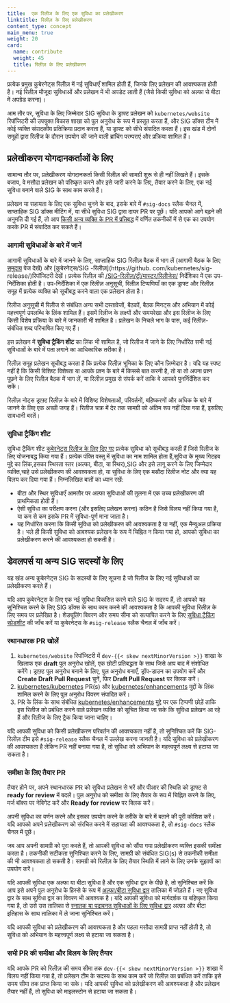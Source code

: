 ```yaml
---
title:  एक रिलीज के लिए एक सुविधा का प्रलेखीकरण
linktitle: रिलीज़ के लिए प्रलेखीकरण
content_type: concept
main_menu: true
weight: 20
card:
  name: contribute
  weight: 45
  title: रिलीज़ के लिए प्रलेखीकरण
---
```

<!-- overview -->

प्रत्येक प्रमुख कुबेरनेट्स रिलीज़ में नई सुविधाएँ शामिल होती हैं, जिनके लिए प्रलेखन की आवश्यकता होती है। नई रिलीज़ मौजूदा सुविधाओं और प्रलेखन में भी अपडेट लाती हैं (जैसे किसी सुविधा को अल्फा से बीटा में अपग्रेड करना)।

आम तौर पर, सुविधा के लिए जिम्मेदार SIG सुविधा के ड्राफ्ट प्रलेखन को `kubernetes/website` रिपॉजिटरी की उपयुक्त विकास शाखा को पुल अनुरोध के रूप में प्रस्तुत करता हैं, और SIG डॉक्स टीम में कोई व्यक्ति संपादकीय प्रतिक्रिया प्रदान करता हैं, या ड्राफ्ट को सीधे संपादित करता हैं। इस खंड में दोनों समूहों द्वारा रिलीज के दौरान उपयोग की जाने वाली ब्रांचिंग परम्पराएं और प्रक्रिया शामिल हैं।



<!-- body -->

## प्रलेखीकरण योगदानकर्ताओं के लिए

सामान्य तौर पर, प्रलेखीकरण योगदानकर्ता किसी रिलीज़ की सामग्री शुरू से ही नहीं लिखते हैं।
इसके बजाय, वे मसौदा प्रलेखन को परिष्कृत करने और इसे जारी करने के लिए, तैयार करने के लिए, एक नई सुविधा बनाने वाले SIG के साथ काम करते हैं।

प्रलेखन या सहायता के लिए एक सुविधा चुनने के बाद, इसके बारे में `#sig-docs` स्लैक चैनल में, साप्ताहिक SIG डॉक्स मीटिंग में, या सीधे सुविधा SIG द्वारा दायर PR पर पूछें। यदि आपको आगे बढ़ने की अनुमति दी गई हैं, तो आप [किसी अन्य व्यक्ति के PR में प्रतिबद्ध](/docs/contribute/review/for-approvers/#commit-into-another-persons-pr) में वर्णित तकनीकों में से एक का उपयोग करके PR में संपादित कर सकते हैं।

### आगामी सुविधाओं के बारे में जानें

आगामी सुविधाओं के बारे में जानने के लिए, साप्ताहिक SIG रिलीज़ बैठक में भाग लें (आगामी बैठक के लिए [समुदाय](/community/) पेज देखें) और [कुबेरनेट्स/SIG -रिलीज़](https://github. com/kubernetes/sig-release/)रिपॉजिटरी देखें। प्रत्येक रिलीज़ की [/SIG-रिलीज़/ट्री/मास्टर/रिलीजेस/](https://github.com/kubernetes/sig-release/tree/master/releases) निर्देशिका में एक उप-निर्देशिका होती है। उप-निर्देशिका में एक रिलीज़ अनुसूची, रिलीज़ टिप्पणियाँ का एक ड्राफ्ट और रिलीज़ समूह में प्रत्येक व्यक्ति को सूचीबद्ध करने वाला एक प्रलेखन होता है।

रिलीज अनुसूची में रिलीज से संबंधित अन्य सभी दस्तावेजों, बैठकों, बैठक मिनट्स और अभियान में कोई महत्त्वपूर्ण उपलब्धि के लिंक शामिल हैं। इसमें रिलीज के लक्ष्यों और समयरेखा और इस रिलीज के लिए किसी विशेष प्रक्रिया के बारे में जानकारी भी शामिल है। प्रलेखन के निचले भाग के पास, कई रिलीज़-संबंधित शब्द परिभाषित किए गए हैं।

इस प्रलेखन में **सुविधा ट्रैकिंग शीट** का लिंक भी शामिल है, जो रिलीज में जाने के लिए निर्धारित सभी नई सुविधाओं के बारे में पता लगाने का आधिकारिक तरीका है।

रिलीज़ समूह प्रलेखन सूचीबद्ध करता है कि प्रत्येक रिलीज़ भूमिका के लिए कौन ज़िम्मेदार है। यदि यह स्पष्ट नहीं है कि किसी विशिष्ट विशेषता या आपके प्रश्न के बारे में किससे बात करनी है, तो या तो अपना प्रश्न पूछने के लिए रिलीज़ बैठक में भाग लें, या रिलीज़ प्रमुख से संपर्क करें ताकि वे आपको पुनर्निर्देशित कर सकें।

रिलीज़ नोट्स ड्राफ़्ट रिलीज़ के बारे में विशिष्ट विशेषताओं, परिवर्तनों, बहिष्करणों और अधिक के बारे में जानने के लिए एक अच्छी जगह हैं। रिलीज चक्र में देर तक सामग्री को अंतिम रूप नहीं दिया गया हैं, इसलिए सावधानी बरतें।

### सुविधा ट्रैकिंग शीट

सुविधा ट्रैकिंग शीट [कुबेरनेट्स रिलीज के लिए दिए गए](https://github.com/kubernetes/sig-release/tree/master/releases) प्रत्येक सुविधा को सूचीबद्ध करती हैं जिसे रिलीज के लिए योजनाबद्ध किया गया हैं।
प्रत्येक पंक्ति वस्तु में सुविधा का नाम शामिल होता हैं,सुविधा के मुख्य गिटहब मुद्दे का लिंक,इसका स्थिरता स्तर (अल्फा, बीटा, या स्थिर),SIG और इसे लागू करने के लिए जिम्मेदार व्यक्ति,चाहे उसे प्रलेखीकरण की आवश्यकता हो,
या सुविधा के लिए एक मसौदा रिलीज नोट और क्या यह विलय कर दिया गया हैं। निम्नलिखित बातों का ध्यान रखें:

- बीटा और स्थिर सुविधाएँ आमतौर पर अल्फा सुविधाओं की तुलना में एक उच्च प्रलेखीकरण की प्राथमिकता होती हैं।
- ऐसी सुविधा का परीक्षण करना (और इसलिए प्रलेखन करना) कठिन है जिसे विलय नहीं किया गया है, या कम से कम इसके PR में सुविधा-पूर्ण माना जाता है।
- यह निर्धारित करना कि किसी सुविधा को प्रलेखीकरण की आवश्यकता है या नहीं, एक मैन्युअल प्रक्रिया है। भले ही किसी सुविधा को आवश्यक प्रलेखन के रूप में चिह्नित न किया गया हो, आपको सुविधा का प्रलेखीकरण करने की आवश्यकता हो सकती है।

## डेवलपर्स या अन्य SIG सदस्यों के लिए

यह खंड अन्य कुबेरनेट्स SIG के सदस्यों के लिए सूचना है जो रिलीज के लिए नई सुविधाओं का प्रलेखीकरण करते हैं।

यदि आप कुबेरनेट्स के लिए एक नई सुविधा विकसित करने वाले SIG के सदस्य हैं, तो आपको यह सुनिश्चित करने के लिए SIG डॉक्स के साथ काम करने की आवश्यकता है कि आपकी सुविधा रिलीज़ के लिए समय पर प्रलेखित है। शेड्यूलिंग विवरण और समय सीमा को सत्यापित करने के लिए [सुविधा ट्रैकिंग स्प्रेडशीट](https://github.com/kubernetes/sig-release/tree/master/releases) की जाँच करें या कुबेरनेट्स के `#sig-release` स्लैक चैनल में जाँच करें।

### स्थानधारक PR खोलें

1. `kubernetes/website` रिपॉजिटरी में `dev-{{< skew nextMinorVersion >}}` शाखा के खिलाफ एक **draft** पुल अनुरोध खोलें, एक छोटी प्रतिबद्धता के साथ जिसे आप बाद में संशोधित करेंगे। ड्राफ़्ट पुल अनुरोध बनाने के लिए, पुल अनुरोध बनाएँ, ड्रॉप-डाउन का उपयोग करें और **Create Draft Pull Request** चुनें, फिर **Draft Pull Request** पर क्लिक करें।
2. [kubernetes/kubernetes](https://github.com/kubernetes/kubernetes) PR(s) और [kubernetes/enhancements](https://github.com/kubernetes/enhancements) मुद्दों के लिंक शामिल करने के लिए पुल अनुरोध विवरण संपादित करें।
3. PR के लिंक के साथ संबंधित [kubernetes/enhancements](https://github.com/kubernetes/enhancements) मुद्दे पर एक टिप्पणी छोड़ें ताकि इस रिलीज को प्रबंधित करने वाले प्रलेखन व्यक्ति को सूचित किया जा सके कि सुविधा प्रलेखन आ रहे हैं और रिलीज के लिए ट्रैक किया जाना चाहिए।

यदि आपकी सुविधा को किसी प्रलेखीकरण परिवर्तन की आवश्यकता नहीं है, तो सुनिश्चित करें कि SIG-रिलीज़ टीम इसे `#sig-release` स्लैक चैनल में उल्लेख करना जानती है। यदि सुविधा को प्रलेखीकरण की आवश्यकता है लेकिन PR नहीं बनाया गया है, तो सुविधा को अभियान के महत्त्वपूर्ण लक्ष्य से हटाया जा सकता है।

### समीक्षा के लिए तैयार PR

तैयार होने पर, अपने स्थानधारक PR को सुविधा प्रलेखन से भरें और पीआर की स्थिति को ड्राफ्ट से **ready for review** में बदलें। पुल अनुरोध को समीक्षा के लिए तैयार के रूप में चिह्नित करने के लिए, मर्ज बॉक्स पर नेविगेट करें और **Ready for review** पर क्लिक करें। 

अपनी सुविधा का वर्णन करने और इसका उपयोग करने के तरीके के बारे में बताने की पूरी कोशिश करें। यदि आपको अपने प्रलेखीकरण को संरचित करने में सहायता की आवश्यकता है, तो `#sig-docs` स्लैक चैनल में पूछें।

जब आप अपनी सामग्री को पूरा करते हैं, तो आपकी सुविधा को सौंपा गया प्रलेखीकरण व्यक्ति इसकी समीक्षा करता है।
तकनीकी सटीकता सुनिश्चित करने के लिए, सामग्री को संबंधित SIG(s) से तकनीकी समीक्षा की भी आवश्यकता हो सकती है।
सामग्री को रिलीज़ के लिए तैयार स्थिति में लाने के लिए उनके सुझावों का उपयोग करें।

यदि आपकी सुविधा एक अल्फा या बीटा सुविधा है और एक सुविधा द्वार के पीछे है, तो सुनिश्चित करें कि आप इसे अपने पुल अनुरोध के हिस्से के रूप में [अल्फा/बीटा सुविधा द्वार](/docs/reference/command-line-tools-reference/feature-gates/#feature-gates-for-alpha-or-beta-features) तालिका में जोड़ते हैं। नए सुविधा द्वार के साथ सुविधा द्वार का विवरण भी आवश्यक है। यदि आपकी सुविधा को मार्गदर्शक या बहिष्कृत किया गया है, तो उसे उस तालिका से [स्नातक या पदावनत सुविधाओं के लिए सुविधा द्वार](/docs/reference/command-line-tools-reference/feature-gates/#feature-gates-for-graduated-or-deprecated-features) अल्फ़ा और बीटा इतिहास के साथ तालिका में ले जाना सुनिश्चित करें।

यदि आपकी सुविधा को प्रलेखीकरण की आवश्यकता है और पहला मसौदा सामग्री प्राप्त नहीं होती है, तो सुविधा को अभियान के महत्त्वपूर्ण लक्ष्य से हटाया जा सकता है।

### सभी PR की समीक्षा और विलय के लिए तैयार

यदि आपके PR को रिलीज़ की समय सीमा तक `dev-{{< skew nextMinorVersion >}}` शाखा में विलय नहीं किया गया है, तो प्रलेखन टीम के सदस्य के साथ काम करें जो रिलीज़ का प्रबंधित करें ताकि इसे समय सीमा तक प्राप्त किया जा सके। यदि आपकी सुविधा को प्रलेखीकरण की आवश्यकता है और प्रलेखन तैयार नहीं हैं, तो सुविधा को माइलस्टोन से हटाया जा सकता है।